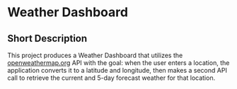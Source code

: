 # Weather Dashboard

## Short Description

This project produces a Weather Dashboard that utilizes the [openweathermap.org](https://openweathermap.org/) API with the goal: when the user enters a location, the application converts it to a latitude and longitude, then makes a second API call to retrieve the current and 5-day forecast weather for that location.